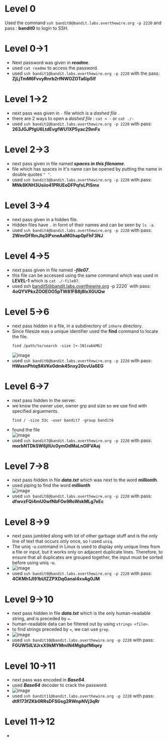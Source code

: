# Level 0
Used the command `ssh bandit0@bandit.labs.overthewire.org -p 2220` and pass : **bandit0** to login to SSH.
# Level 0->1
 - Next password was given in ***readme***.
 - used `cat readme` to access the password.
 - used `ssh bandit1@bandit.labs.overthewire.org -p 2220` with the pass: **ZjLjTmM6FvvyRnrb2rfNWOZOTa6ip5If** 
# Level 1->2
 - next pass was given in `-` file which is a *dashed file* .
 - there are 2 ways to open a *dashed file* : `cat < -` or `cat ./-`
 - used `ssh bandit2@bandit.labs.overthewire.org -p 2220` with pass: **263JGJPfgU6LtdEvgfWU1XP5yac29mFx**
# Level 2->3
 - next pass given in file named ***spaces in this filename***.
 - file which has spaces in it's name can be opened by putting the name in double quotes `" "`.
 - used `ssh bandit3@bandit.labs.overthewire.org -p 2220` with pass: **MNk8KNH3Usiio41PRUEoDFPqfxLPlSmx**
# Level 3->4
 - next pass given in a hidden file.
 - Hidden files have `.` in fornt of their names and can be seen by `ls -a`.
 - used `ssh bandit4@bandit.labs.overthewire.org -p 2220` with pass: **2WmrDFRmJIq3IPxneAaMGhap0pFhF3NJ**
# Level 4->5
 - next pass given in file named ***-file07***.
 - this file can be accessed using the same command which was used in **LEVEL-1** which is `cat ./-file07`.
 - used ssh bandit5@bandit.labs.overthewire.org -p 2220` with pass: **4oQYVPkxZOOEOO5pTW81FB8j8lxXGUQw**
# Level 5->6
 - next pass hidden in a file, in a subdirectory of `inhere` directory.
 - Since filesize was a unique identifier used the **find** command to locate the file.
   ```
   find /path/to/search -size [+-]N[cwbkMG]
   ```
   ![image](https://github.com/user-attachments/assets/100e202f-9e21-4750-9693-e036db47d8c5)
 - used `ssh bandit6@bandit.labs.overthewire.org -p 2220` with pass: **HWasnPhtq9AVKe0dmk45nxy20cvUa6EG**
# Level 6->7
 - next pass hidden in the server.
 - we know the owner user, owner grp and size so we use find with specified arguements.
   ```
   find / -size 33c -user bandit7 -group bandit6
   ```
 - found the file<br>
 ![image](https://github.com/user-attachments/assets/72cc820a-f4a2-4741-b44e-759a05d99132)
 - used `ssh bandit7@bandit.labs.overthewire.org -p 2220` with pass: **morbNTDkSW6jIlUc0ymOdMaLnOlFVAaj**
# Level 7->8
 - next pass hidden in file ***data.txt*** which was next to the word **millionth**.
 - used piping to find the word **millionth**<br>
 ![image](https://github.com/user-attachments/assets/8c5a1b1e-15d1-4d13-995c-ef004bc5af2f)
 - used `ssh bandit8@bandit.labs.overthewire.org -p 2220` with pass: **dfwvzFQi4mU0wfNbFOe9RoWskMLg7eEc**
# Level 8->9
 - next pass jumbled along with lot of other garbage stuff and is the only line of text that occurs only once, so I used `uniq`.
 - The uniq -u command in Linux is used to display only unique lines from a file or input, but it works only on adjacent duplicate lines. Therefore, to ensure that all duplicates are grouped together, the input must be sorted before using uniq -u.
 - ![image](https://github.com/user-attachments/assets/7b854b1d-4113-449a-a0e4-fa55fc4fbb2a)
 - used `ssh bandit9@bandit.labs.overthewire.org -p 2220` with pass: **4CKMh1JI91bUIZZPXDqGanal4xvAg0JM**
# Level 9->10
 - next pass hidden in file ***data.txt*** which is the only human-readable string, and is preceded by `=`.
 - human-readable data can be filtered out by using `strings <file>`.
 - to find strings preceded by `=`, we can use `grep`.
 - ![image](https://github.com/user-attachments/assets/d8af7af0-2109-4462-bae0-f47b33f279dc)
 -  used `ssh bandit10@bandit.labs.overthewire.org -p 2220` with pass: **FGUW5ilLVJrxX9kMYMmlN4MgbpfMiqey**
# Level 10->11
 - next pass was encoded in ***Base64***.
 - used ***Base64*** decoder to crack the password.
 - ![image](https://github.com/user-attachments/assets/b1875b72-21b7-4c63-b49e-509c611ed17a)
 -  used `ssh bandit11@bandit.labs.overthewire.org -p 2220` with pass: **dtR173fZKb0RRsDFSGsg2RWnpNVj3qRr**
# Level 11->12
 - 

